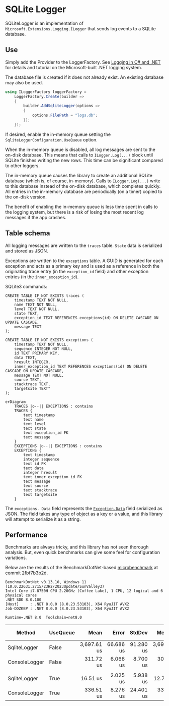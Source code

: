 # SQLite Logger

SQLiteLogger is an implementation of `Microsoft.Extensions.Logging.ILogger` that sends log events to a SQLite database.

## Use

Simply add the Provider to the LoggerFactory. See [Logging in C# and .NET](https://learn.microsoft.com/en-us/dotnet/core/extensions/logging) for details and tutorial on the Microsoft-built .NET logging system.

The database file is created if it does not already exist. An existing database may also be used. 

```csharp
using ILoggerFactory loggerFactory =
    LoggerFactory.Create(builder =>
    {
        builder.AddSqliteLogger(options =>
        {
            options.FilePath = "logs.db";
        });
    });
```

If desired, enable the in-memory queue setting the `SqliteLoggerConfiguration.UseQueue` option.

When the in-memory queue is disabled, all log messages are sent to the on-disk database. This means that calls to `ILogger.Log(...)` block until SQLite finishes writing the new rows. This time can be significant compared to other loggers. 

The in-memory queue causes the library to create an additional SQLite database (which is, of course, in-memory). Calls to `ILogger.Log(...)` write to this database instead of the on-disk database, which completes quickly. All entries in the in-memory database are periodically (on a timer) copied to the on-disk version. 

The benefit of enabling the in-memory queue is less time spent in calls to the logging system, but there is a risk of losing the most recent log messages if the app crashes.

## Table schema

All logging messages are written to the `traces` table. `State` data is serialized and stored as JSON. 

Exceptions are written to the `exceptions` table. A GUID is generated for each exception and acts as a primary key and is used as a reference in both the originating trace entry (in the `exception_id` field) and other exception entries (in the `inner_exception_id`).

SQLite3 commands:


    CREATE TABLE IF NOT EXISTS traces (
        timestamp TEXT NOT NULL,
        name TEXT NOT NULL, 
        level TEXT NOT NULL, 
        state TEXT, 
        exception_id TEXT REFERENCES exceptions(id) ON DELETE CASCADE ON UPDATE CASCADE, 
        message TEXT
    );

    CREATE TABLE IF NOT EXISTS exceptions (
        timestamp TEXT NOT NULL, 
        sequence INTEGER NOT NULL, 
        id TEXT PRIMARY KEY, 
        data TEXT, 
        hresult INTEGER, 
        inner_exception_id TEXT REFERENCES exceptions(id) ON DELETE CASCADE ON UPDATE CASCADE, 
        message TEXT NOT NULL,
        source TEXT,
        stacktrace TEXT, 
        targetsite TEXT"
    );

```mermaid
erDiagram
    TRACES |o--|| EXCEPTIONS : contains
    TRACES {
        text timestamp
        text name
        text level
        text state
        text exception_id FK
        text message
    }
    EXCEPTIONS |o--|| EXCEPTIONS : contains
    EXCEPTIONS {
        text timestamp
        integer sequence
        text id PK
        text data
        integer hresult 
        text inner_exception_id FK
        text message
        text source
        text stacktrace
        text targetsite
    }
```

The `exceptions. Data` field represents the [`Exception.Data`](https://learn.microsoft.com/en-us/dotnet/api/system.exception.data) field serialized as JSON. The field takes any type of object as a key or a value, and this library will attempt to serialize it as a string. 

## Performance

Benchmarks are always tricky, and this library has not seen thorough analysis. But, even quick benchmarks can give some feel for configuration variations.

Below are the results of the BenchmarkDotNet-based [microbenchmark](Benchmarks/) at commit 2fbf7b3b2d.

    BenchmarkDotNet v0.13.10, Windows 11 (10.0.22631.2715/23H2/2023Update/SunValley3)
    Intel Core i7-8750H CPU 2.20GHz (Coffee Lake), 1 CPU, 12 logical and 6 physical cores
    .NET SDK 8.0.100
    [Host]     : .NET 8.0.0 (8.0.23.53103), X64 RyuJIT AVX2
    Job-DDZKBP : .NET 8.0.0 (8.0.23.53103), X64 RyuJIT AVX2

    Runtime=.NET 8.0  Toolchain=net8.0

| Method        | UseQueue | Mean        | Error     | StdDev    | Median      | Ratio | RatioSD | Gen0   | Gen1   | Allocated | Alloc Ratio |
|-------------- |--------- |------------:|----------:|----------:|------------:|------:|--------:|-------:|-------:|----------:|------------:|
| SqliteLogger  | False    | 3,697.61 us | 66.686 us | 91.280 us | 3,691.10 us | 11.86 |    0.41 |      - |      - |    3781 B |       31.51 |
| ConsoleLogger | False    |   311.72 us |  6.066 us |  8.700 us |   308.67 us |  1.00 |    0.00 |      - |      - |     120 B |        1.00 |
|               |          |             |           |           |             |       |         |        |        |           |             |
| SqliteLogger  | True     |    16.51 us |  2.025 us |  5.938 us |    12.75 us |  0.05 |    0.02 | 0.7935 | 0.0610 |    3761 B |       31.34 |
| ConsoleLogger | True     |   336.51 us |  8.276 us | 24.401 us |   333.27 us |  1.00 |    0.00 |      - |      - |     120 B |        1.00 |